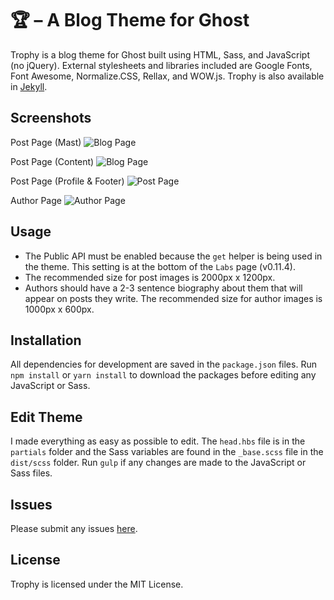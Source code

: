 # 🏆 – A Blog Theme for Ghost
Trophy is a blog theme for Ghost built using HTML, Sass, and JavaScript (no jQuery). External stylesheets and libraries included are Google Fonts, Font Awesome, Normalize.CSS, Rellax, and WOW.js.
Trophy is also available in [Jekyll](https://github.com/thomasvaeth/trophy-jekyll).


## Screenshots
Post Page (Mast)
![Blog Page](https://github.com/thomasvaeth/trophy-ghost/blob/master/screenshots/screenshot-1.jpg "Desktop screenshot")

Post Page (Content)
![Blog Page](https://github.com/thomasvaeth/trophy-ghost/blob/master/screenshots/screenshot-2.jpg "Desktop screenshot")

Post Page (Profile & Footer)
![Post Page](https://github.com/thomasvaeth/trophy-ghost/blob/master/screenshots/screenshot-3.jpg "Desktop screenshot")

Author Page
![Author Page](https://github.com/thomasvaeth/trophy-ghost/blob/master/screenshots/screenshot-4.jpg "Desktop screenshot")

## Usage
* The Public API must be enabled because the ````get```` helper is being used in the theme. This setting is at the bottom of the ````Labs```` page (v0.11.4).
* The recommended size for post images is 2000px x 1200px.
* Authors should have a 2-3 sentence biography about them that will appear on posts they write. The recommended size for author images is 1000px x 600px.

## Installation
All dependencies for development are saved in the ````package.json```` files. Run ````npm install```` or ````yarn install```` to download the packages before editing any JavaScript or Sass.

## Edit Theme
I made everything as easy as possible to edit. The ````head.hbs```` file is in the ````partials```` folder and the Sass variables are found in the ````_base.scss```` file in the ````dist/scss```` folder. Run ````gulp```` if any changes are made to the JavaScript or Sass files.

## Issues
Please submit any issues [here](https://github.com/thomasvaeth/trophy-ghost/issues).

## License
Trophy is licensed under the MIT License.
